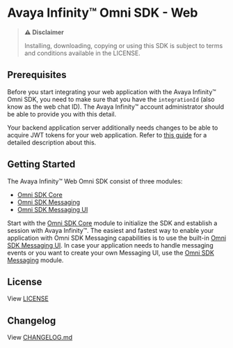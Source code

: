 # Avaya Infinity™ Omni SDK - Web

> **:warning: Disclaimer**
>
> Installing, downloading, copying or using this SDK is subject to terms and conditions available in the LICENSE.

## Prerequisites

Before you start integrating your web application with the Avaya Infinity™ Omni SDK, you need to make sure that you have the `integrationId` (also know as the web chat ID). The Avaya Infinity™ account administrator should be able to provide you with this detail.

Your backend application server additionally needs changes to be able to acquire JWT tokens for your web application. Refer to [this guide](./guides/overview.md#provisioning-an-integration) for a detailed description about this.

## Getting Started

The Avaya Infinity™ Web Omni SDK consist of three modules:

- [Omni SDK Core](./core.md)
- [Omni SDK Messaging](./messaging.md)
- [Omni SDK Messaging UI](./messaging-ui.md)

Start with the [Omni SDK Core](./core.md) module to initialize the SDK and establish a session with Avaya Infinity™. The easiest and fastest way to enable your application with Omni SDK Messaging capabilities is to use the built-in [Omni SDK Messaging UI](./messaging-ui.md). In case your application needs to handle messaging events or you want to create your own Messaging UI, use the [Omni SDK Messaging](./messaging.md) module.

## License

View [LICENSE](https://support.avaya.com/css/public/documents/101038288)

## Changelog

View [CHANGELOG.md](./CHANGELOG.md)
